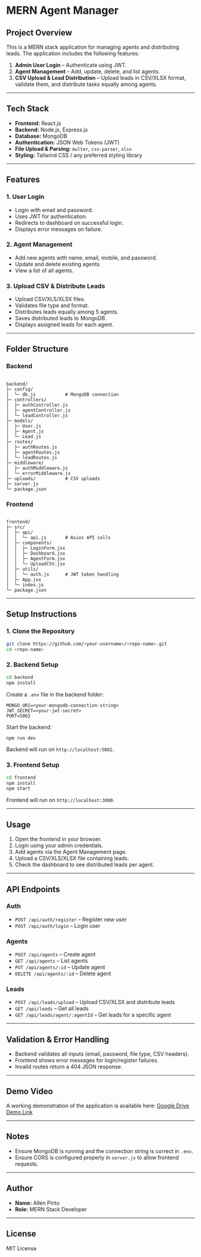 # MERN Agent Manager

## **Project Overview**

This is a MERN stack application for managing agents and distributing leads. The application includes the following features:

1. **Admin User Login** – Authenticate using JWT.
2. **Agent Management** – Add, update, delete, and list agents.
3. **CSV Upload & Lead Distribution** – Upload leads in CSV/XLSX format, validate them, and distribute tasks equally among agents.

---

## **Tech Stack**

- **Frontend:** React.js
- **Backend:** Node.js, Express.js
- **Database:** MongoDB
- **Authentication:** JSON Web Tokens (JWT)
- **File Upload & Parsing:** `multer`, `csv-parser`, `xlsx`
- **Styling:** Tailwind CSS / any preferred styling library

---

## **Features**

### 1. User Login
- Login with email and password.
- Uses JWT for authentication.
- Redirects to dashboard on successful login.
- Displays error messages on failure.

### 2. Agent Management
- Add new agents with name, email, mobile, and password.
- Update and delete existing agents.
- View a list of all agents.

### 3. Upload CSV & Distribute Leads
- Upload CSV/XLS/XLSX files.
- Validates file type and format.
- Distributes leads equally among 5 agents.
- Saves distributed leads to MongoDB.
- Displays assigned leads for each agent.

---

## **Folder Structure**

### Backend
```

backend/
├─ config/
│  └─ db.js           # MongoDB connection
├─ controllers/
│  ├─ authController.js
│  ├─ agentController.js
│  └─ leadController.js
├─ models/
│  ├─ User.js
│  ├─ Agent.js
│  └─ Lead.js
├─ routes/
│  ├─ authRoutes.js
│  ├─ agentRoutes.js
│  └─ leadRoutes.js
├─ middleware/
│  ├─ authMiddleware.js
│  └─ errorMiddleware.js
├─ uploads/           # CSV uploads
├─ server.js
└─ package.json

```

### Frontend
```

frontend/
├─ src/
│  ├─ api/
│  │  └─ api.js       # Axios API calls
│  ├─ components/
│  │  ├─ LoginForm.jsx
│  │  ├─ Dashboard.jsx
│  │  ├─ AgentForm.jsx
│  │  └─ UploadCSV.jsx
│  ├─ utils/
│  │  └─ auth.js      # JWT token handling
│  ├─ App.jsx
│  └─ index.js
└─ package.json

````

---

## **Setup Instructions**

### 1. Clone the Repository
```bash
git clone https://github.com/<your-username>/<repo-name>.git
cd <repo-name>
````

### 2. Backend Setup

```bash
cd backend
npm install
```

Create a `.env` file in the backend folder:

```env
MONGO_URI=<your-mongodb-connection-string>
JWT_SECRET=<your-jwt-secret>
PORT=5002
```

Start the backend:

```bash
npm run dev
```

Backend will run on `http://localhost:5002`.

### 3. Frontend Setup

```bash
cd frontend
npm install
npm start
```

Frontend will run on `http://localhost:3000`.

---

## **Usage**

1. Open the frontend in your browser.
2. Login using your admin credentials.
3. Add agents via the Agent Management page.
4. Upload a CSV/XLS/XLSX file containing leads.
5. Check the dashboard to see distributed leads per agent.

---

## **API Endpoints**

### Auth

* `POST /api/auth/register` – Register new user
* `POST /api/auth/login` – Login user

### Agents

* `POST /api/agents` – Create agent
* `GET /api/agents` – List agents
* `PUT /api/agents/:id` – Update agent
* `DELETE /api/agents/:id` – Delete agent

### Leads

* `POST /api/leads/upload` – Upload CSV/XLSX and distribute leads
* `GET /api/leads` – Get all leads
* `GET /api/leads/agent/:agentId` – Get leads for a specific agent

---

## **Validation & Error Handling**

* Backend validates all inputs (email, password, file type, CSV headers).
* Frontend shows error messages for login/register failures.
* Invalid routes return a 404 JSON response.

---

## **Demo Video**

A working demonstration of the application is available here:
[Google Drive Demo Link](https://drive.google.com/file/d/18gwWiYXG7eoPwpviw4jhT7qpxlG36p9Q/view?usp=sharing)

---

## **Notes**

* Ensure MongoDB is running and the connection string is correct in `.env`.
* Ensure CORS is configured properly in `server.js` to allow frontend requests.

---

## **Author**

* **Name:** Allen Pinto
* **Role:** MERN Stack Developer

---

## **License**

MIT License

```
